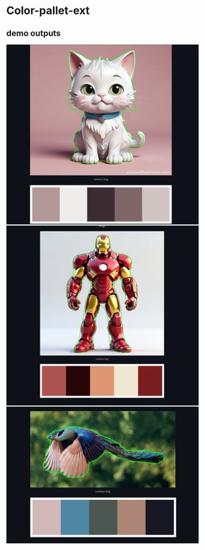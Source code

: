 # Color-pallet-ext

## demo outputs
![Descriptive Alt Text](data/cat.png "costom cat image")
![Descriptive Alt Text](data/ironman.png "costom img_ironman")
![Descriptive Alt Text](data/test_result.png "test results")
